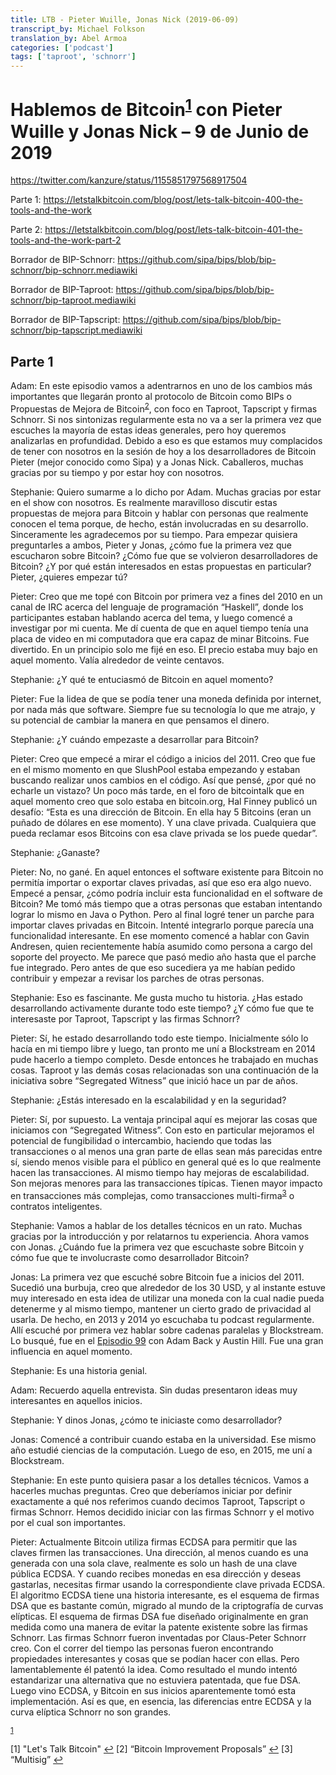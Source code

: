 ```yaml
---
title: LTB - Pieter Wuille, Jonas Nick (2019-06-09)
transcript_by: Michael Folkson
translation_by: Abel Armoa
categories: ['podcast']
tags: ['taproot', 'schnorr']
---
```


# Hablemos de Bitcoin<sup id="a1">[1](#f1)</sup> con Pieter Wuille y Jonas Nick – 9 de Junio de 2019

<https://twitter.com/kanzure/status/1155851797568917504>

Parte 1: <https://letstalkbitcoin.com/blog/post/lets-talk-bitcoin-400-the-tools-and-the-work>

Parte 2: <https://letstalkbitcoin.com/blog/post/lets-talk-bitcoin-401-the-tools-and-the-work-part-2>

Borrador de BIP-Schnorr: <https://github.com/sipa/bips/blob/bip-schnorr/bip-schnorr.mediawiki>

Borrador de BIP-Taproot: <https://github.com/sipa/bips/blob/bip-schnorr/bip-taproot.mediawiki>

Borrador de BIP-Tapscript: <https://github.com/sipa/bips/blob/bip-schnorr/bip-tapscript.mediawiki>

## Parte 1

Adam: En este episodio vamos a adentrarnos en uno de los cambios más importantes que llegarán pronto al protocolo de Bitcoin como BIPs o Propuestas de Mejora de Bitcoin<sup id="a2">[2](#f2)</sup>, con foco en Taproot, Tapscript y firmas Schnorr. Si nos sintonizas regularmente esta no va a ser la primera vez que escuches la mayoría de estas ideas generales, pero hoy queremos analizarlas en profundidad. Debido a eso es que estamos muy complacidos de tener con nosotros en la sesión de hoy a los desarrolladores de Bitcoin Pieter (mejor conocido como Sipa) y a Jonas Nick. Caballeros, muchas gracias por su tiempo y por estar hoy con nosotros.

Stephanie: Quiero sumarme a lo dicho por Adam. Muchas gracias por estar en el show con nosotros. Es realmente maravilloso discutir estas propuestas de mejora para Bitcoin y hablar con personas que realmente conocen el tema porque, de hecho, están involucradas en su desarrollo. Sinceramente les agradecemos por su tiempo. Para empezar quisiera preguntarles a ambos, Pieter y Jonas, ¿cómo fue la primera vez que escucharon sobre Bitcoin? ¿Cómo fue que se volvieron desarrolladores de Bitcoin? ¿Y por qué están interesados en estas propuestas en particular? Pieter, ¿quieres empezar tú?

Pieter: Creo que me topé con Bitcoin por primera vez a fines del 2010 en un canal de IRC acerca del lenguaje de programación “Haskell”, donde los participantes estaban hablando acerca del tema, y luego comencé a investigar por mi cuenta. Me dí cuenta de que en aquel tiempo tenía una placa de video en mi computadora que era capaz de minar Bitcoins. Fue divertido. En un principio solo me fijé en eso. El precio estaba muy bajo en aquel momento. Valía alrededor de veinte centavos.

Stephanie: ¿Y qué te entuciasmó de Bitcoin en aquel momento?

Pieter: Fue la lidea de que se podía tener una moneda definida por internet, por nada más que software. Siempre fue su tecnología lo que me atrajo, y su potencial de cambiar la manera en que pensamos el dinero.

Stephanie: ¿Y cuándo empezaste a desarrollar para Bitcoin?

Pieter: Creo que empecé a mirar el código a inicios del 2011. Creo que fue en el mismo momento en que SlushPool estaba empezando y estaban buscando realizar unos cambios en el código. Así que pensé, ¿por qué no echarle un vistazo? Un poco más tarde, en el foro de bitcointalk que en aquel momento creo que solo estaba en bitcoin.org, Hal Finney publicó un desafío: “Esta es una dirección de Bitcoin. En ella hay 5 Bitcoins (eran un puñado de dólares en ese momento). Y una clave privada. Cualquiera que pueda reclamar esos Bitcoins con esa clave privada se los puede quedar”.

Stephanie: ¿Ganaste?

Pieter: No, no gané. En aquel entonces el software existente para Bitcoin no permitía importar o exportar claves privadas, así que eso era algo nuevo. Empecé a pensar, ¿cómo podría incluir esta funcionalidad en el software de Bitcoin? Me tomó más tiempo que a otras personas que estaban intentando lograr lo mismo en Java o Python. Pero al final logré tener un parche para importar claves privadas en Bitcoin. Intenté integrarlo porque parecía una funcionalidad interesante. En ese momento comencé a hablar con Gavin Andresen, quien recientemente había asumido como persona a cargo del soporte del proyecto. Me parece que pasó medio año hasta que el parche fue integrado. Pero antes de que eso sucediera ya me habían pedido contribuir y empezar a revisar los parches de otras personas.

Stephanie: Eso es fascinante. Me gusta mucho tu historia. ¿Has estado desarrollando activamente durante todo este tiempo? ¿Y cómo fue que te interesaste por Taproot, Tapscript y las firmas Schnorr?

Pieter: Sí, he estado desarrollando todo este tiempo. Inicialmente sólo lo hacía en mi tiempo libre y luego, tan pronto me uní a Blockstream en 2014 pude hacerlo a tiempo completo. Desde entonces he trabajado en muchas cosas. Taproot y las demás cosas relacionadas son una continuación de la iniciativa sobre “Segregated Witness” que inició hace un par de años.

Stephanie: ¿Estás interesado en la escalabilidad y en la seguridad?

Pieter: Sí, por supuesto. La ventaja principal aquí es mejorar las cosas que iniciamos con “Segregated Witness”. Con esto en particular mejoramos el potencial de fungibilidad o intercambio, haciendo que todas las transacciones o al menos una gran parte de ellas sean más parecidas entre sí, siendo menos visible para el público en general qué es lo que realmente hacen las transacciones. Al mismo tiempo hay mejoras de escalabilidad. Son mejoras menores para las transacciones típicas. Tienen mayor impacto en transacciones más complejas, como transacciones multi-firma<sup id="a3">[3](#f3)</sup> o contratos inteligentes.

Stephanie: Vamos a hablar de los detalles técnicos en un rato. Muchas gracias por la introducción y por relatarnos tu experiencia. Ahora vamos con Jonas. ¿Cuándo fue la primera vez que escuchaste sobre Bitcoin y cómo fue que te involucraste como desarrollador Bitcoin?

Jonas: La primera vez que escuché sobre Bitcoin fue a inicios del 2011. Sucedió una burbuja, creo que alrededor de los 30 USD, y al instante estuve muy interesado en esta idea de utilizar una moneda con la cual nadie pueda detenerme y al mismo tiempo, mantener un cierto grado de privacidad al usarla. De hecho, en 2013 y 2014 yo escuchaba tu podcast regularmente. Allí escuché por primera vez hablar sobre cadenas paralelas y Blockstream. Lo busqué, fue en el [Episodio 99](https://letstalkbitcoin.com/e99-sidechain-innovation) con Adam Back y Austin Hill. Fue una gran influencia en aquel momento.

Stephanie: Es una historia genial.

Adam: Recuerdo aquella entrevista. Sin dudas presentaron ideas muy interesantes en aquellos inicios.

Stephanie: Y dinos Jonas, ¿cómo te iniciaste como desarrollador?

Jonas: Comencé a contribuir cuando estaba en la universidad. Ese mismo año estudié ciencias de la computación. Luego de eso, en 2015, me uní a Blockstream.

Stephanie: En este punto quisiera pasar a los detalles técnicos. Vamos a hacerles muchas preguntas. Creo que deberíamos iniciar por definir exactamente a qué nos referimos cuando decimos Taproot, Tapscript o firmas Schnorr. Hemos decidido iniciar con las firmas Schnorr y el motivo por el cual son importantes.

Pieter: Actualmente Bitcoin utiliza firmas ECDSA para permitir que las claves firmen las transacciones. Una dirección, al menos cuando es una generada con una sola clave, realmente es solo un hash de una clave pública ECDSA. Y cuando recibes monedas en esa dirección y deseas gastarlas, necesitas firmar usando la correspondiente clave privada ECDSA. El algoritmo ECDSA tiene una historia interesante, es el esquema de firmas DSA que es bastante común, migrado al mundo de la criptografía de curvas elípticas. El esquema de firmas DSA fue diseñado originalmente en gran medida como una manera de evitar la patente existente sobre las firmas Schnorr. Las firmas Schnorr fueron inventadas por Claus-Peter Schnorr creo. Con el correr del tiempo las personas fueron encontrando propiedades interesantes y cosas que se podían hacer con ellas. Pero lamentablemente él patentó la idea. Como resultado el mundo intentó estandarizar una alternativa que no estuviera patentada, que fue DSA. Luego vino ECDSA, y Bitcoin en sus inicios aparentemente tomó esta implementación. Así es que, en esencia, las diferencias entre ECDSA y la curva elíptica Schnorr no son grandes.



<sup id="a1">[1](#f1)</sup>


<a id="f1">[1]</a> "Let's Talk Bitcoin" [↩](#a1)
<a id="f2">[2]</a> “Bitcoin Improvement Proposals” [↩](#a2)
<a id="f3">[3]</a> “Multisig” [↩](#a3)
